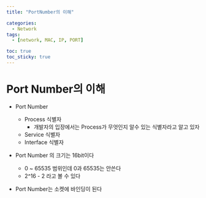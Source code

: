 ```yaml
---
title: "PortNumber의 이해"

categories:
  - Network
tags:
  - [network, MAC, IP, PORT]

toc: true
toc_sticky: true
---
```


# Port Number의 이해

- Port Number

  - Process 식별자
    - 개발자의 입장에서는 Process가 무엇인지 알수 있는 식별자라고 알고 있자
  - Service 식별자
  - Interface 식별자

- Port Number 의 크기는 16bit이다

  - 0 ~ 65535 범위인데 0과 65535는 안쓴다
  - 2^16 - 2 라고 볼 수 있다

- Port Number는 소켓에 바인딩이 된다
